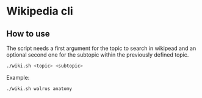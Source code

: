 # Wikipedia cli

## How to use

The script needs a first argument for the topic to search in wikipead and an optional second one for the subtopic within the previously defined topic.

```sh
./wiki.sh <topic> <subtopic>
```

Example:

```sh
./wiki.sh walrus anatomy
```
